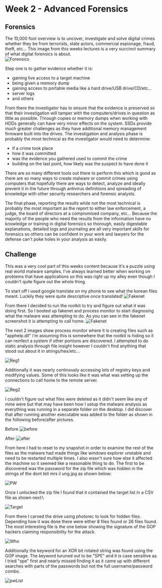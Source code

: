 # Week 2 - Advanced Forensics

## Forensics

The 10,000 foot overview is to uncover, investigate and solve digital crimes whether they be from terrorists, state actors, commercial espionage, fraud, theft, etc... This image from this weeks lectures is a very succinct summary of what digital forensics is about. \
<img src="Forensics.png" alt="Forensics" class="inline"/>

Step one is to gather evidence whether it is:
- gaining live access to a target machine
- being given a memory dump
- gaining access to portable media like a hard drive/USB drive/CD/etc...
- server logs
- and others

From there the investigator has to ensure that the evidence is preserved so that their investigation will tamper with the computers/drives in question as little as possible.  Through copies or memory dumps when working with HDDs generally can have very minor effects on the system.  SSDs provide much greater challenges as they have additional memory management firmware built into the drives. The investigation and analysis phase is probably the most technical as the investigator would need to determine:
- if a crime took place
- how it was committed
- was the evidence you gathered used to commit the crime
- building on the last point, how likely was the suspect to have done it

There are so many different tools out there to perform this which is good as there are so many ways to create malware or commit crimes using computers that hopefully there are ways to detect, analyze and ideally prevent it in the future through antivirus definitions and spreading of knowledge with other security researchers and forensic analysts.

The final phase, reporting the results while not the most technical is probably the most important as the report to either law enforcement, a judge, the board of directors at a compromised company, etc...  Because the majority of the people who need the results from the information have no knowledge or training in digital forensics so thorough, easily digestable explanations, detailed logs and journaling are all very important skills for forensics so others can be confident in your work and lawyers for the defense can't poke holes in your analysis as easily.

## Challenge

This was a very cool part of this weeks content because it's a puzzle using real world malware samples.  I've always learned better when working on problems that have applications so this was right up my alley even though I couldn't quite figure out the whole thing.

To start off I used google translate on my phone to see what the korean files meant.  Luckily they were quite descriptive once translated!
<img src="image1.png" alt="Fakenet" class="inline"/>

From there I decided to run the rootkit to try and figure out what it was doing first.  So I booted up fakenet and process monitor to start diagnosing what the malware was attempting to do. As you can see in the fakenet screenshot it is attempting to call home.
<img src="Fakenet.png" alt="Fakenet" class="inline"/>

The next 2 images show process monitor where it is creating files such as "apphelp.dll" i'm assuming this is somewhere that the rootkit is hiding so it can reinfect a system if other portions are discovered.  I attempted to do static analysis through file insight however I couldn't find anything that stood out about it in strings/hex/etc... 

<img src="Reg1.png" alt="Reg1" class="inline"/>

Additionally it was nearly continously accessing lots of registry keys and modifying values.  Some of this looks like it was what was setting up the connections to call home to the remote server. 

<img src="Reg2.png" alt="Reg2" class="inline"/>

I couldn't figure out what files were deleted as it didn't seem like any of mine were but that may have been how I setup the malware analysis as everything was running in a separate folder on the desktop.  I did discover that after running another executable was added to the folder as shown in the following before/after pictures.

Before
<img src="before.png" alt="before" class="inline"/>

After
<img src="after.png" alt="after" class="inline"/>

From here I had to reset to my snapshot in order to examine the rest of the files as the malware had made things like windows explorer unstable and need to be restarted multiple times.  I also wasn't sure how else it affected the machine so it seemed like a reasonable thing to do. The first to be discovered was the password for the zip file which was hidden in the strings of the dont tell mrs il ung.jpg as shown below:

<img src="PW.png" alt="PW" class="inline"/>

Once I unlocked the zip file I found that it contained the target list in a CSV file as shown next:\

<img src="Target.png" alt="Target" class="inline"/>

From there I carved the drive using photorec to look for hidden files.  Depending how it was done there were either 8 files found or 26 files found.  The most interesting file is the one below showing the signature of the GOP hackers claiming responsibility for the attack.  

<img src="Who.png" alt="Who" class="inline"/>

Additionally the keyword for an XOR bit rotated string was found using the GOP image.  The keyword turuned out to be "SPE" and it is case sensitive as I tried "spe" first and nearly missed finding it as it came up with different searches with parts of the passwords but not the full username/password combo.

<img src="pwList.png" alt="pwList" class="inline"/>
